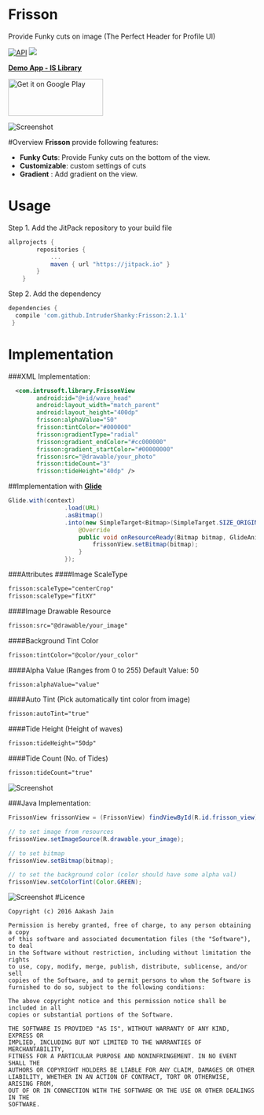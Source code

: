 # Frisson
Provide Funky cuts on image (The Perfect Header for Profile UI) 

[![API](https://img.shields.io/badge/API-9%2B-blue.svg?style=flat)](https://android-arsenal.com/api?level=9)  [![](https://jitpack.io/v/IntruderShanky/FunkyHeader.svg)](https://jitpack.io/#IntruderShanky/FunkyHeader)

**[Demo App - IS Library]**

<a href='https://play.google.com/store/apps/details?id=com.intrusoft.islibrarydemo&utm_source=global_co&utm_small=prtnr&utm_content=Mar2515&utm_campaign=PartBadge&pcampaignid=MKT-Other-global-all-co-prtnr-py-PartBadge-Mar2515-1'><img alt='Get it on Google Play' src='https://play.google.com/intl/en_us/badges/images/generic/en_badge_web_generic.png' width="193" height="75"/></a>

![Screenshot](graphic/frisson.png)

#Overview
**Frisson** provide following features:

* **Funky Cuts**: Provide Funky cuts on the bottom of the view. 
* **Customizable**: custom settings of cuts
* **Gradient** : Add gradient on the view.

# Usage
Step 1. Add the JitPack repository to your build file
```groovy
allprojects {
        repositories {
            ...
            maven { url "https://jitpack.io" }
        }
    }
```
Step 2. Add the dependency
```groovy
dependencies {
  compile 'com.github.IntruderShanky:Frisson:2.1.1'
 }
 ```
# Implementation
###XML Implementation:
```xml
  <com.intrusoft.library.FrissonView
        android:id="@+id/wave_head"
        android:layout_width="match_parent"
        android:layout_height="400dp"
        frisson:alphaValue="50"
        frisson:tintColor="#000000"
        frisson:gradientType="radial"
        frisson:gradient_endColor="#cc000000"
        frisson:gradient_startColor="#00000000"
        frisson:src="@drawable/your_photo"
        frisson:tideCount="3"
        frisson:tideHeight="40dp" />
```
##Implementation with **[Glide]**
```java
Glide.with(context)
                .load(URL)
                .asBitmap()
                .into(new SimpleTarget<Bitmap>(SimpleTarget.SIZE_ORIGINAL, SimpleTarget.SIZE_ORIGINAL) {
                    @Override
                    public void onResourceReady(Bitmap bitmap, GlideAnimation anim) {
                        frissonView.setBitmap(bitmap);
                    }
                });
```

###Attributes
####Image ScaleType
```xml
frisson:scaleType="centerCrop"
frisson:scaleType="fitXY"
```
####Image Drawable Resource
```xml
frisson:src="@drawable/your_image"
```
####Background Tint Color
```xml
frisson:tintColor="@color/your_color"
```
####Alpha Value (Ranges from 0 to 255) Default Value: 50
```xml
frisson:alphaValue="value"
```
####Auto Tint (Pick automatically tint color from image)
```xml
frisson:autoTint="true"
```
####Tide Height (Height of waves)
```xml
frisson:tideHeight="50dp"
```
####Tide Count (No. of Tides)
```xml
frisson:tideCount="true"
```
![Screenshot](graphic/frisson_demo1.png)

###Java Implementation:
```java
FrissonView frissonView = (FrissonView) findViewById(R.id.frisson_view);

// to set image from resources        
frissonView.setImageSource(R.drawable.your_image);

// to set bitmap
frissonView.setBitmap(bitmap);

// to set the background color (color should have some alpha val)
frissonView.setColorTint(Color.GREEN);
```

![Screenshot](graphic/frisson_demo.png)
#Licence
```
Copyright (c) 2016 Aakash Jain

Permission is hereby granted, free of charge, to any person obtaining a copy
of this software and associated documentation files (the "Software"), to deal
in the Software without restriction, including without limitation the rights
to use, copy, modify, merge, publish, distribute, sublicense, and/or sell
copies of the Software, and to permit persons to whom the Software is
furnished to do so, subject to the following conditions:

The above copyright notice and this permission notice shall be included in all
copies or substantial portions of the Software.

THE SOFTWARE IS PROVIDED "AS IS", WITHOUT WARRANTY OF ANY KIND, EXPRESS OR
IMPLIED, INCLUDING BUT NOT LIMITED TO THE WARRANTIES OF MERCHANTABILITY,
FITNESS FOR A PARTICULAR PURPOSE AND NONINFRINGEMENT. IN NO EVENT SHALL THE
AUTHORS OR COPYRIGHT HOLDERS BE LIABLE FOR ANY CLAIM, DAMAGES OR OTHER
LIABILITY, WHETHER IN AN ACTION OF CONTRACT, TORT OR OTHERWISE, ARISING FROM,
OUT OF OR IN CONNECTION WITH THE SOFTWARE OR THE USE OR OTHER DEALINGS IN THE
SOFTWARE.
```

[Glide]:		https://github.com/bumptech/glide
[Demo App - IS Library]: https://play.google.com/store/apps/details?id=com.intrusoft.islibrarydemo
